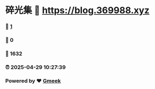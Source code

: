 # 碎光集 :link: https://blog.369988.xyz 
### :page_facing_up: [1](https://blog.369988.xyz/tag.html) 
### :speech_balloon: 0 
### :hibiscus: 1632 
### :alarm_clock: 2025-04-29 10:27:39 
### Powered by :heart: [Gmeek](https://github.com/Meekdai/Gmeek)
